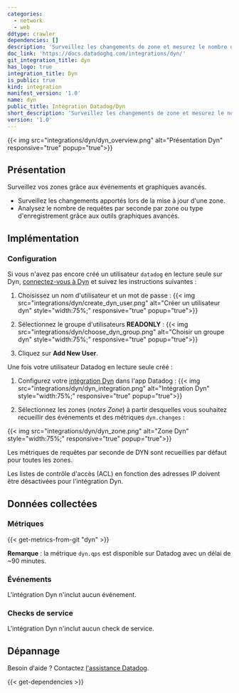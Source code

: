 ```yaml
---
categories:
  - network
  - web
ddtype: crawler
dependencies: []
description: 'Surveillez les changements de zone et mesurez le nombre de requêtes par seconde, selon une zone ou un enregistrement.'
doc_link: 'https://docs.datadoghq.com/integrations/dyn/'
git_integration_title: dyn
has_logo: true
integration_title: Dyn
is_public: true
kind: integration
manifest_version: '1.0'
name: dyn
public_title: Intégration Datadog/Dyn
short_description: 'Surveillez les changements de zone et mesurez le nombre de requêtes par seconde, selon une zone ou un enregistrement.'
version: '1.0'
---
```

{{< img src="integrations/dyn/dyn_overview.png" alt="Présentation Dyn" responsive="true" popup="true">}}

## Présentation

Surveillez vos zones grâce aux événements et graphiques avancés.

* Surveillez les changements apportés lors de la mise à jour d'une zone.
* Analysez le nombre de requêtes par seconde par zone ou type d'enregistrement grâce aux outils graphiques avancés.

## Implémentation
### Configuration 

Si vous n'avez pas encore créé un utilisateur `datadog` en lecture seule sur Dyn, [connectez-vous à Dyn][1] et suivez les instructions suivantes :

1. Choisissez un nom d'utilisateur et un mot de passe :
{{< img src="integrations/dyn/create_dyn_user.png" alt="Créer un utilisateur dyn" style="width:75%;" responsive="true" popup="true">}}

2. Sélectionnez le groupe d'utilisateurs **READONLY** : 
{{< img src="integrations/dyn/choose_dyn_group.png" alt="Choisir un groupe dyn" style="width:75%;" responsive="true" popup="true">}}

3. Cliquez sur **Add New User**.

Une fois votre utilisateur Datadog en lecture seule créé :

1. Configurez votre [intégration Dyn][2] dans l'app Datadog :
{{< img src="integrations/dyn/dyn_integration.png" alt="Intégration Dyn" style="width:75%;" responsive="true" popup="true">}}

2. Sélectionnez les zones (*notes Zone*) à partir desquelles vous souhaitez recueillir des événements et des métriques `dyn.changes` :<br>

{{< img src="integrations/dyn/dyn_zone.png" alt="Zone Dyn" style="width:75%;" responsive="true" popup="true">}}

Les métriques de requêtes par seconde de DYN sont recueillies par défaut pour toutes les zones.

<div class="alert alert-info">
Les listes de contrôle d'accès (ACL) en fonction des adresses IP doivent être désactivées pour l'intégration Dyn.
</div>

## Données collectées
### Métriques
{{< get-metrics-from-git "dyn" >}}


**Remarque** : la métrique `dyn.qps` est disponible sur Datadog avec un délai de ~90 minutes.

### Événements
L'intégration Dyn n'inclut aucun événement.

### Checks de service
L'intégration Dyn n'inclut aucun check de service.

## Dépannage
Besoin d'aide ? Contactez [l'assistance Datadog][4].

[1]: https://manage.dynect.net/login
[2]: https://app.datadoghq.com/account/settings#integrations/dyn
[3]: https://github.com/DataDog/dogweb/blob/prod/integration/dyn/dyn_metadata.csv
[4]: https://docs.datadoghq.com/fr/help


{{< get-dependencies >}}